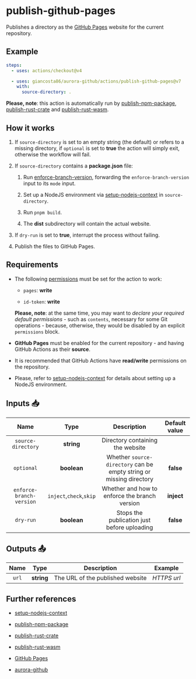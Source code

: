 # publish-github-pages

Publishes a directory as the [GitHub Pages](https://pages.github.com/) website for the current repository.

## Example

```yaml
steps:
  - uses: actions/checkout@v4

  - uses: giancosta86/aurora-github/actions/publish-github-pages@v7
    with:
      source-directory: .
```

**Please, note**: this action is automatically run by [publish-npm-package](../publish-npm-package/README.md), [publish-rust-crate](../publish-rust-crate/README.md) and [publish-rust-wasm](../publish-rust-wasm/README.md).

## How it works

1. If `source-directory` is set to an empty string (the default) or refers to a missing directory, if `optional` is set to **true** the action will simply exit, otherwise the workflow will fail.

1. If `source-directory` contains a **package.json** file:

   1. Run [enforce-branch-version](../enforce-branch-version/README.md), forwarding the `enforce-branch-version` input to its `mode` input.

   1. Set up a NodeJS environment via [setup-nodejs-context](../setup-nodejs-context/README.md) in `source-directory`.

   1. Run `pnpm build`.

   1. The **dist** subdirectory will contain the actual website.

1. If `dry-run` is set to **true**, interrupt the process without failing.

1. Publish the files to GitHub Pages.

## Requirements

- The following [permissions](https://docs.github.com/en/actions/writing-workflows/choosing-what-your-workflow-does/controlling-permissions-for-github_token) must be set for the action to work:

  - `pages`: **write**

  - `id-token`: **write**

  **Please, note**: at the same time, you may want to _declare your required default permissions_ - such as `contents`, necessary for some Git operations - because, otherwise, they would be disabled by an explicit `permissions` block.

- **GitHub Pages** must be enabled for the current repository - and having GitHub Actions as their **source**.

- It is recommended that GitHub Actions have **read/write** permissions on the repository.

- Please, refer to [setup-nodejs-context](../setup-nodejs-context/README.md) for details about setting up a NodeJS environment.

## Inputs 📥

|           Name           |          Type           |                             Description                             | Default value |
| :----------------------: | :---------------------: | :-----------------------------------------------------------------: | :-----------: |
|    `source-directory`    |       **string**        |                  Directory containing the website                   |               |
|        `optional`        |       **boolean**       | Whether `source-directory` can be empty string or missing directory |   **false**   |
| `enforce-branch-version` | `inject`,`check`,`skip` |            Whether and how to enforce the branch version            |  **inject**   |
|        `dry-run`         |       **boolean**       |             Stops the publication just before uploading             |   **false**   |

## Outputs 📤

| Name  |    Type    |           Description            |   Example   |
| :---: | :--------: | :------------------------------: | :---------: |
| `url` | **string** | The URL of the published website | _HTTPS url_ |

## Further references

- [setup-nodejs-context](../setup-nodejs-context/README.md)

- [publish-npm-package](../publish-npm-package/README.md)

- [publish-rust-crate](../publish-rust-crate/README.md)

- [publish-rust-wasm](../publish-rust-wasm/README.md)

- [GitHub Pages](https://pages.github.com/)

- [aurora-github](../../README.md)
